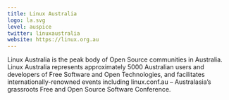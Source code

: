 ```yaml
---
title: Linux Australia
logo: la.svg
level: auspice
twitter: linuxaustralia
website: https://linux.org.au
---
```

Linux Australia is the peak body of Open Source communities in Australia. Linux Australia represents approximately 5000 Australian users and developers of Free Software and Open Technologies, and facilitates internationally-renowned events including linux.conf.au – Australasia’s grassroots Free and Open Source Software Conference.
